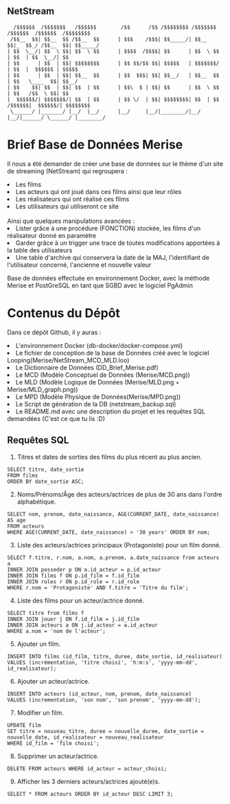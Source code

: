 ## NetStream
```
  /$$$$$$  /$$$$$$$   /$$$$$$        /$$      /$$ /$$$$$$$$ /$$$$$$$  /$$$$$$  /$$$$$$  /$$$$$$$$
 /$$__  $$| $$__  $$ /$$__  $$      | $$$    /$$$| $$_____/| $$__  $$|_  $$_/ /$$__  $$| $$_____/
| $$  \__/| $$  \ $$| $$  \ $$      | $$$$  /$$$$| $$      | $$  \ $$  | $$  | $$  \__/| $$      
| $$      | $$  | $$| $$$$$$$$      | $$ $$/$$ $$| $$$$$   | $$$$$$$/  | $$  |  $$$$$$ | $$$$$   
| $$      | $$  | $$| $$__  $$      | $$  $$$| $$| $$__/   | $$__  $$  | $$   \____  $$| $$__/   
| $$    $$| $$  | $$| $$  | $$      | $$\  $ | $$| $$      | $$  \ $$  | $$   /$$  \ $$| $$      
|  $$$$$$/| $$$$$$$/| $$  | $$      | $$ \/  | $$| $$$$$$$$| $$  | $$ /$$$$$$|  $$$$$$/| $$$$$$$$
 \______/ |_______/ |__/  |__/      |__/     |__/|________/|__/  |__/|______/ \______/ |________/
 ```
 
# Brief Base de Données Merise

Il nous a été demander de créer une base de données sur le thème d'un site de streaming (NetStream) qui regroupera :
<li>Les films</li>
<li>Les acteurs qui ont joué dans ces films ainsi que leur rôles</li>
<li>Les réalisateurs qui ont réalisé ces films</li>
<li>Les utilisateurs qui utiliseront ce site</li>
<br>
Ainsi que quelques manipulations avancées :
<li>Lister grâce à une procédure (FONCTION) stockée, les films d'un réalisateur donné en paramètre</li>
<li>Garder grâce à un trigger une trace de toutes modifications apportées à la table des utilisateurs</li>
<li>Une table d'archive qui conservera la date de la MAJ, l'identifiant de l'utilisateur concerné, l'ancienne et nouvelle valeur</li>

Base de données effectuée en environnement Docker, avec la méthode Merise et PostGreSQL en tant que SGBD avec le logiciel PgAdmin

# Contenus du Dépôt

Dans ce dépôt Github, il y auras :
<li>L'environnement Docker (db-docker/docker-compose.yml)</li>
<li>Le fichier de conception de la base de Données créé avec le logiciel Looping(Merise/NetStream_MCD_MLD.loo)</li>
<li>Le Dictionnaire de Données (DD_Brief_Merise.pdf)</li>
<li>Le MCD (Modèle Conceptuel de Données (Merise/MCD.png))</li>
<li>Le MLD (Modèle Logique de Données (Merise/MLD.png + Merise/MLD_graph.png))</li>
<li>Le MPD (Modèle Physique de Données(Merise/MPD.png))</li>
<li>Le Script de génération de la DB (netstream_backup.sql)</li>
<li>Le README.md avec une description du projet et les requêtes SQL demandées (C'est ce que tu lis :D)

## Requêtes SQL

1. Titres et dates de sorties des films du plus récent au plus ancien.

```  
SELECT titre, date_sortie 
FROM films 
ORDER BY date_sortie ASC;
```

2. Noms/Prénoms/Âge des acteurs/actrices de plus de 30 ans dans l'ordre alphabétique.

```  
SELECT nom, prenom, date_naissance, AGE(CURRENT_DATE, date_naissance) 
AS age 
FROM acteurs 
WHERE AGE(CURRENT_DATE, date_naissance) > '30 years' ORDER BY nom;
```

3. Liste des acteurs/actrices principaux (Protagoniste) pour un film donné.

```  
SELECT f.titre, r.nom, a.nom, a.prenom, a.date_naissance from acteurs a
INNER JOIN posseder p ON a.id_acteur = p.id_acteur
INNER JOIN films f ON p.id_film = f.id_film
INNER JOIN roles r ON p.id_role = r.id_role
WHERE r.nom = 'Protagoniste' AND f.titre = 'Titre du film';
```

4. Liste des films pour un acteur/actrice donné.

```  
SELECT titre from films f
INNER JOIN jouer j ON f.id_film = j.id_film
INNER JOIN acteurs a ON j.id_acteur = a.id_acteur
WHERE a.nom = 'nom de l'acteur';
```

5. Ajouter un film.

```  
INSERT INTO films (id_film, titre, duree, date_sortie, id_realisateur)
VALUES (incrémentation, 'titre choisi', 'h:m:s', 'yyyy-mm-dd', id_realisateur);
```

6. Ajouter un acteur/actrice.

```  
INSERT INTO acteurs (id_acteur, nom, prenom, date_naissance)
VALUES (incrementation, 'son nom', 'son prenom', 'yyyy-mm-dd');
```

7. Modifier un film.

```  
UPDATE film
SET titre = nouveau_titre, duree = nouvelle_duree, date_sortie = nouvelle_date, id_realisateur = nouveau_realisateur
WHERE id_film = 'film choisi';
```

8. Supprimer un acteur/actrice.

```  
DELETE FROM acteurs WHERE id_acteur = acteur_choisi;
```

9. Afficher les 3 derniers acteurs/actrices ajouté(e)s.

```  
SELECT * FROM acteurs ORDER BY id_acteur DESC LIMIT 3;
```